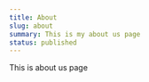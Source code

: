 ```yaml
---
title: About
slug: about
summary: This is my about us page
status: published
---
```


This is about us page
